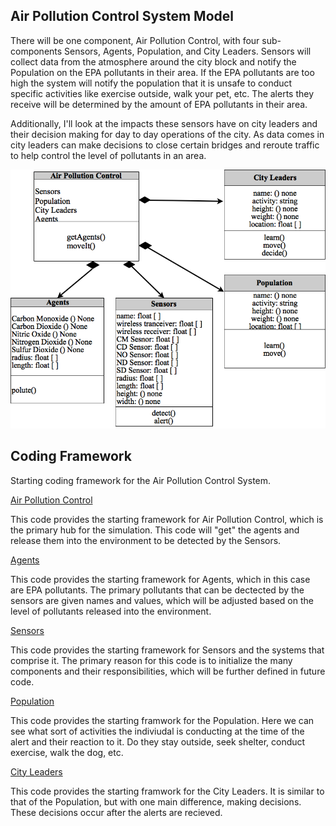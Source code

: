 ## Air Pollution Control System Model



There will be one component, Air Pollution Control, with four sub-components Sensors, Agents, Population, and City Leaders.  Sensors will collect data from the atmosphere around the city block and notify the Population on the EPA pollutants in their area.  If the EPA pollutants are too high the system will notify the population that it is unsafe to conduct specific activities like exercise outside, walk your pet, etc.  The alerts they receive will be determined by the amount of EPA pollutants in their area.



Additionally, I'll look at the impacts these sensors have on city leaders and their decision making for day to day operations of the city.  As data comes in city leaders can make decisions to close certain bridges and reroute traffic to help control the level of pollutants in an area.



![Class Diagram](images/APCSClassDiagram.png)



## Coding Framework

Starting coding framework for the Air Pollution Control System.



[Air Pollution Control](https://github.com/IDS6145-18Spring/assignment-1-practice-designing-models-Brian-Varns/blob/master/code/APC_system/Air_Pollution_Control.py)



This code provides the starting framework for Air Pollution Control, which is the primary hub for the simulation.  This code will "get" the agents and release them into the environment to be detected by the Sensors.



[Agents](https://github.com/IDS6145-18Spring/assignment-1-practice-designing-models-Brian-Varns/blob/master/code/APC_system/Agents.py)



This code provides the starting framework for Agents, which in this case are EPA pollutants.  The primary pollutants that can be dectected by the sensors are given names and values, which will be adjusted based on the level of pollutants released into the environment.



[Sensors](https://github.com/IDS6145-18Spring/assignment-1-practice-designing-models-Brian-Varns/blob/master/code/APC_system/Sensors.py)



This code provides the starting framework for Sensors and the systems that comprise it.  The primary reason for this code is to initialize the many components and their responsibilities, which will be further defined in future code.



[Population](https://github.com/IDS6145-18Spring/assignment-1-practice-designing-models-Brian-Varns/blob/master/code/APC_system/Population.py)



This code provides the starting framwork for the Population.  Here we can see what sort of activities the indiviudal is conducting at the time of the alert and their reaction to it.  Do they stay outside, seek shelter, conduct exercise, walk the dog, etc.



[City Leaders](https://github.com/IDS6145-18Spring/assignment-1-practice-designing-models-Brian-Varns/blob/master/code/APC_system/City_Leaders.py)



This code provides the starting framwork for the City Leaders.  It is similar to that of the Population, but with one main difference, making decisions.  These decisions occur after the alerts are recieved.